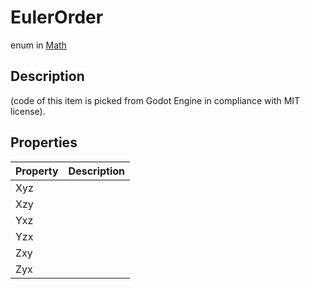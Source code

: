 # EulerOrder
enum in [Math](../Math.md)

## Description
(code of this item is picked from Godot Engine in compliance with MIT license).

## Properties
| Property | Description |
|---|---|
| Xyz |  |
| Xzy |  |
| Yxz |  |
| Yzx |  |
| Zxy |  |
| Zyx |  |
